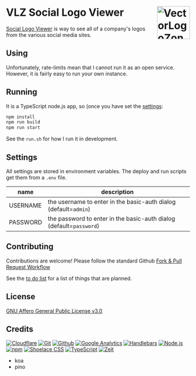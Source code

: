 # VLZ Social Logo Viewer [<img alt="VectorLogoZone Logo" src="https://social.vectorlogo.zone/favicon.svg" height="90" align="right" />](https://social.vectorlogo.zone/)

[Social Logo Viewer](https://social.vectorlogo.zone/) is way to see all of a company's logos from the various social media sites.

## Using

Unfortunately, rate-limits mean that I cannot run it as an open service.  However, it is 
fairly easy to run your own instance.

## Running

It is a TypeScript node.js app, so (once you have set the [settings](#settings): 
```bash
npm install
npm run build
npm run start
```
See the `run.sh` for how I run it in development.

## Settings
All settings are stored in environment variables.  The deploy and run scripts get them from a `.env` file.

| name | description
|------|----------------
| USERNAME | the username to enter in the basic-auth dialog (default=`admin`)
| PASSWORD | the password to enter in the basic-auth dialog (default=`password`)


## Contributing

Contributions are welcome!  Please follow the standard Github [Fork & Pull Request Workflow](https://gist.github.com/Chaser324/ce0505fbed06b947d962)

See the [to do list](TODO.md) for a list of things that are planned.

## License

[GNU Affero General Public License v3.0](LICENSE.txt)

## Credits

[![Cloudflare](https://www.vectorlogo.zone/logos/cloudflare/cloudflare-ar21.svg)](https://www.cloudflare.com/ "CDN")
[![Git](https://www.vectorlogo.zone/logos/git-scm/git-scm-ar21.svg)](https://git-scm.com/ "Version control")
[![Github](https://www.vectorlogo.zone/logos/github/github-ar21.svg)](https://github.com/ "Code hosting")
[![Google Analytics](https://www.vectorlogo.zone/logos/google_analytics/google_analytics-ar21.svg)](https://www.google.com/analytics "Traffic Measurement")
[![Handlebars](https://www.vectorlogo.zone/logos/handlebarsjs/handlebarsjs-ar21.svg)](http://handlebarsjs.com/ "Templating")
[![Node.js](https://www.vectorlogo.zone/logos/nodejs/nodejs-ar21.svg)](https://nodejs.org/ "Application Server")
[![npm](https://www.vectorlogo.zone/logos/npmjs/npmjs-ar21.svg)](https://www.npmjs.com/ "JS Package Management")
[![Shoelace CSS](https://www.vectorlogo.zone/logos/shoelacestyle/shoelacestyle-ar21.svg)](https://shoelace.style/ "CSS")
[![TypeScript](https://www.vectorlogo.zone/logos/typescriptlang/typescriptlang-ar21.svg)](https://www.typescriptlang.org/ "Programming Language")
[![Zeit](https://www.vectorlogo.zone/logos/zeit/zeit-ar21.svg)](https://www.zeit.co/ "Hosting")

 * koa
 * pino


